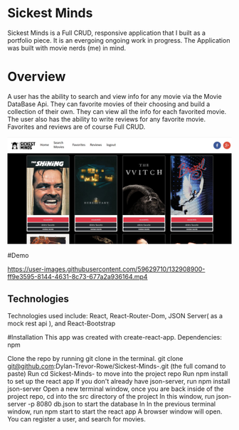 # Sickest Minds

Sickest Minds is a Full CRUD, responsive application that I built as a portfolio piece. It is an evergoing ongoing work in progress.
The Application was built with movie nerds (me) in mind. 

# Overview

A user has the ability to search and view info for any movie via the Movie DataBase Api. They can favorite movies of their choosing and
build a collection of their own. They can view all the info for each favorited movie. The user also has the ability to write reviews for any favorite movie. 
Favorites and reviews are of course Full CRUD. 


![Sickest Minds](https://github.com/Dylan-Trevor-Rowe/Sickest-Minds-/blob/main/src/components/sickestMindsScreenshot.jpg)

#Demo

https://user-images.githubusercontent.com/59629710/132908900-ff9e3595-8144-4631-8c73-677a2a936164.mp4



## Technologies 
Technologies used include: React, React-Router-Dom,  JSON Server( as a mock rest api ), and React-Bootstrap

#Installation
This app was created with create-react-app. Dependencies: npm

Clone the repo by running git clone in the terminal. git clone git@github.com:Dylan-Trevor-Rowe/Sickest-Minds-.git (the full comand to paste)
Run cd Sickest-Minds- to move into the project repo
Run npm install to set up the react app
If you don't already have json-server, run npm install json-server
Open a new terminal window, once you are back inside of the project repo, cd into the src directory of the project
In this window, run json-server -p 8080 db.json to start the database
In In the previous terminal window, run npm start to start the react app
A browser window will open. You can register a user, and search for movies. 



